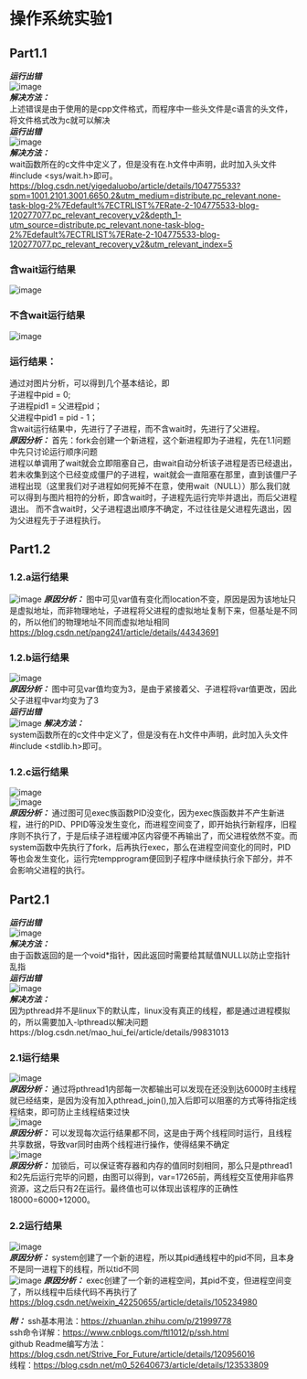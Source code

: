 # 操作系统实验1

## Part1.1
***运行出错***<br>
![image](https://user-images.githubusercontent.com/98074671/199521326-3c2d924e-5b96-4599-a1a9-2ef47455647c.png)  
***解决方法：***  
上述错误是由于使用的是cpp文件格式，而程序中一些头文件是c语言的头文件，将文件格式改为c就可以解决  
***运行出错***<br>
![image](https://user-images.githubusercontent.com/98074671/199529996-3fc3328e-64bb-44a9-824a-05057859ebe2.png)  
***解决方法：***  
wait函数所在的c文件中定义了，但是没有在.h文件中声明，此时加入头文件#include <sys/wait.h>即可。  
https://blog.csdn.net/yigedaluobo/article/details/104775533?spm=1001.2101.3001.6650.2&utm_medium=distribute.pc_relevant.none-task-blog-2%7Edefault%7ECTRLIST%7ERate-2-104775533-blog-120277077.pc_relevant_recovery_v2&depth_1-utm_source=distribute.pc_relevant.none-task-blog-2%7Edefault%7ECTRLIST%7ERate-2-104775533-blog-120277077.pc_relevant_recovery_v2&utm_relevant_index=5

### 含wait运行结果
![image](https://user-images.githubusercontent.com/98074671/199627135-1569bd38-344f-4a72-acc2-5bbc9b144b3c.png)
### 不含wait运行结果
![image](https://user-images.githubusercontent.com/98074671/199627262-d0445c64-c842-4010-8b12-804f0ccb8278.png)
### 运行结果：
通过对图片分析，可以得到几个基本结论，即  
子进程中pid = 0;  
子进程pid1 = 父进程pid；  
父进程中pid1 = pid - 1；  
含wait运行结果中，先进行了子进程，而不含wait时，先进行了父进程。  
***原因分析：***  首先：fork会创建一个新进程，这个新进程即为子进程，先在1.1问题中先只讨论运行顺序问题  
进程以单调用了wait就会立即阻塞自己，由wait自动分析该子进程是否已经退出，若未收集到这个已经变成僵尸的子进程，wait就会一直阻塞在那里，直到该僵尸子进程出现（这里我们对子进程如何死掉不在意，使用wait（NULL））那么我们就可以得到与图片相符的分析，即含wait时，子进程先运行完毕并退出，而后父进程退出。 而不含wait时，父子进程退出顺序不确定，不过往往是父进程先退出，因为父进程先于子进程执行。


## Part1.2  
### 1.2.a运行结果  
![image](https://user-images.githubusercontent.com/98074671/199633194-86baaeaa-6397-4e73-84f1-1ff838761de7.png)
***原因分析：***  图中可见var值有变化而location不变，原因是因为该地址只是虚拟地址，而非物理地址，子进程将父进程的虚拟地址复制下来，但基址是不同的，所以他们的物理地址不同而虚拟地址相同
https://blog.csdn.net/pang241/article/details/44343691
### 1.2.b运行结果  
![image](https://user-images.githubusercontent.com/98074671/199633742-a5ca7c72-e63f-4e95-ab63-1f14138e7dfb.png)  
***原因分析：***  图中可见var值均变为3，是由于紧接着父、子进程将var值更改，因此父子进程中var均变为了3  
***运行出错***<br>
![image](https://user-images.githubusercontent.com/98074671/199640822-02e6236f-108f-4e47-99ff-9cae748959d0.png)
***解决方法：***  
system函数所在的c文件中定义了，但是没有在.h文件中声明，此时加入头文件#include <stdlib.h>即可。
### 1.2.c运行结果  
![image](https://user-images.githubusercontent.com/98074671/199641449-031cbeb2-9b26-4371-a402-13486b1c2acd.png)  
![image](https://user-images.githubusercontent.com/98074671/199680538-e0f553f7-30a4-40eb-8586-5e517c439aa5.png)  
***原因分析：***  通过图可见exec族函数PID没变化，因为exec族函数并不产生新进程，进行的PID、PPID等没发生变化，而进程空间变了，即开始执行新程序，旧程序则不执行了，于是后续子进程缓冲区内容便不再输出了，而父进程依然不变。而system函数中先执行了fork，后再执行exec，那么在进程空间变化的同时，PID等也会发生变化，运行完tempprogram便回到子程序中继续执行余下部分，并不会影响父进程的执行。


## Part2.1  
***运行出错***<br> 
![image](https://user-images.githubusercontent.com/98074671/199661320-5e94889d-c02b-40be-a3ae-daf76e856d2c.png)  
***解决方法：***  
由于函数返回的是一个void*指针，因此返回时需要给其赋值NULL以防止空指针乱指  
***运行出错***<br> 
![image](https://user-images.githubusercontent.com/98074671/199662143-233a00f1-3364-43b9-919e-ea3fa80e1117.png)  
***解决方法：***  
因为pthread并不是linux下的默认库，linux没有真正的线程，都是通过进程模拟的，所以需要加入-lpthread以解决问题https://blog.csdn.net/mao_hui_fei/article/details/99831013  
### 2.1运行结果  
![image](https://user-images.githubusercontent.com/98074671/199664840-ec061e04-7a56-47e2-b71b-ca9b0bf9eb55.png)  
***原因分析：***  通过将pthread1内部每一次都输出可以发现在还没到达6000时主线程就已经结束，是因为没有加入pthread_join(),加入后即可以阻塞的方式等待指定线程结束，即可防止主线程结束过快  
![image](https://user-images.githubusercontent.com/98074671/199662728-5914212c-c1c6-4196-bd55-bac316e94690.png)  
***原因分析：***  可以发现每次运行结果都不同，这是由于两个线程同时运行，且线程共享数据，导致var同时由两个线程进行操作，使得结果不确定  
![image](https://user-images.githubusercontent.com/98074671/199675080-a5d9f85f-c551-44c5-8030-a3bf24171ee2.png)  
***原因分析：***  加锁后，可以保证寄存器和内存的值同时刻相同，那么只是pthread1和2先后运行完毕的问题，由图可以得到，var=17265前，两线程交互使用非临界资源，这之后只有2在运行。最终值也可以体现出该程序的正确性18000=6000+12000。  
### 2.2运行结果  
![image](https://user-images.githubusercontent.com/98074671/199686235-1cc8598f-678f-4747-b95d-20ebcc2fd1fe.png)  
***原因分析：***  system创建了一个新的进程，所以其pid通线程中的pid不同，且本身不是同一进程下的线程，所以tid不同  
![image](https://user-images.githubusercontent.com/98074671/199688444-3cf24a1c-dded-48a5-bd4b-24fd5c719ce9.png)
***原因分析：***  exec创建了一个新的进程空间，其pid不变，但进程空间变了，所以线程中后续代码不再执行了  
https://blog.csdn.net/weixin_42250655/article/details/105234980

***附：***  ssh基本用法：https://zhuanlan.zhihu.com/p/21999778  
ssh命令详解：https://www.cnblogs.com/ftl1012/p/ssh.html  
github Readme编写方法：https://blog.csdn.net/Strive_For_Future/article/details/120956016  
线程：https://blog.csdn.net/m0_52640673/article/details/123533809
